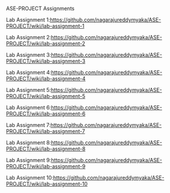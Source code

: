 ASE-PROJECT Assignments

Lab Assignment 1:https://github.com/nagarajureddymyaka/ASE-PROJECT/wiki/lab-assignment-1

Lab Assignment 2:https://github.com/nagarajureddymyaka/ASE-PROJECT/wiki/lab-assignment-2

Lab Assignment 3:https://github.com/nagarajureddymyaka/ASE-PROJECT/wiki/lab-assignment-3

Lab Assignment 4:https://github.com/nagarajureddymyaka/ASE-PROJECT/wiki/lab-assignment-4

Lab Assignment 5:https://github.com/nagarajureddymyaka/ASE-PROJECT/wiki/lab-assignment-5

Lab Assignment 6:https://github.com/nagarajureddymyaka/ASE-PROJECT/wiki/lab-assignment-6

Lab Assignment 7:https://github.com/nagarajureddymyaka/ASE-PROJECT/wiki/lab-assignment-7

Lab Assignment 8:https://github.com/nagarajureddymyaka/ASE-PROJECT/wiki/lab-assignment-8

Lab Assignment 9:https://github.com/nagarajureddymyaka/ASE-PROJECT/wiki/lab-assignment-9

Lab Assignment 10:https://github.com/nagarajureddymyaka/ASE-PROJECT/wiki/lab-assignment-10
